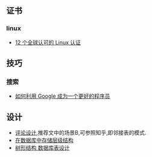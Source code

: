 ## 证书

### linux

- [12 个全球认可的 Linux 认证](https://linux.cn/article-5728-1.html)

## 技巧

### 搜索
- [如何利用 Google 成为一个更好的程序员](https://linux.cn/article-7012-1.html)

## 设计
- [评论设计](http://michael-j.xyz/2016/01/05/%E8%AF%84%E8%AE%BA%E8%AE%BE%E8%AE%A1/),推荐文中的场景B,可参照知乎,即邻接表的模式.
- [在数据库中存储层级结构](http://qinxuye.me/article/storing-hierachical-data-in-database/)
- [树形结构 数据库表设计](http://blog.csdn.net/tiantiandjava/article/details/45390859)
